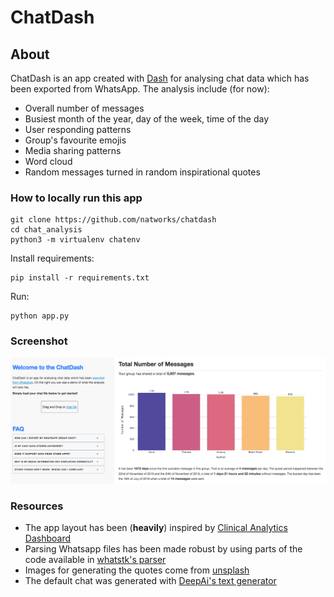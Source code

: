 # ChatDash

## About

ChatDash is an app created with [Dash](https://dash.plot.ly/) for analysing chat data which has been exported from WhatsApp. The analysis include (for now):
* Overall number of messages
* Busiest month of the year, day of the week, time of the day
* User responding patterns
* Group's favourite emojis
* Media sharing patterns
* Word cloud
* Random messages turned in random inspirational quotes

### How to locally run this app

```
git clone https://github.com/natworks/chatdash
cd chat_analysis
python3 -m virtualenv chatenv
```

Install requirements:
```
pip install -r requirements.txt
```

Run:
```
python app.py
```

### Screenshot

![screenshot](assets/screenshot.png)

### Resources

* The app layout has been (**heavily**) inspired by [Clinical Analytics Dashboard](https://dash.gallery/dash-clinical-analytics/)
* Parsing Whatsapp files has been made robust by using parts of the code available in [whatstk's parser](https://github.com/lucasrodes/whatstk/blob/main/whatstk/whatsapp/parser.py)
* Images for generating the quotes come from [unsplash](https://unsplash.com)
* The default chat was generated with [DeepAi's text generator](https://deepai.org/machine-learning-model/text-generator)
